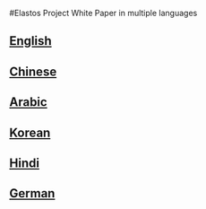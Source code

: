 #Elastos Project White Paper in multiple languages
## [English](./elastos_whitepaper_en.pdf)
## [Chinese](./elastos_whitepaper.pdf)
## [Arabic](./elastos_whitepaper_Ar.pdf)
## [Korean](./elastos_whitepaper_kr.pdf)
## [Hindi](./elastos_whitepaper_0.2_hindi.pdf)
## [German](./elastos_whitepaper_de.pdf)
